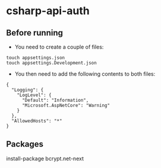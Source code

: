 # csharp-api-auth

## Before running

- You need to create a couple of files:
```
touch appsettings.json
touch appsettings.Development.json
```
- You then need to add the following contents to both files:  
```
{
  "Logging": {
    "LogLevel": {
      "Default": "Information",
      "Microsoft.AspNetCore": "Warning"
    }
  },
  "AllowedHosts": "*"
}

```
## Packages

install-package bcrypt.net-next 

